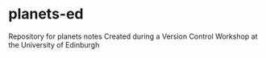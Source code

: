 # planets-ed
Repository for planets notes
Created during a Version Control Workshop at the University of Edinburgh
